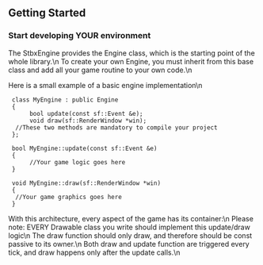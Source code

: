 ## Getting Started ##

### Start developing YOUR environment

The StbxEngine provides the Engine class, which is the starting point of the whole library.\n 
To create your own Engine, you must inherit from this base class and add all your game routine to your own code.\n 

Here is a small example of a basic engine implementation\n 

     class MyEngine : public Engine
     {
          bool update(const sf::Event &e);
     	  void draw(sf::RenderWindow *win);
	  //These two methods are mandatory to compile your project
     };
     
     bool MyEngine::update(const sf::Event &e)
     {
          //Your game logic goes here
     }
     
     void MyEngine::draw(sf::RenderWindow *win)
     {
	  //Your game graphics goes here
     }

With this architecture, every aspect of the game has its container:\n 
Please note: EVERY Drawable class you write should implement this update/draw logic\n
The draw function should only draw, and therefore should be const passive to its owner.\n 
Both draw and update function are triggered every tick, and draw happens only after the update calls.\n

